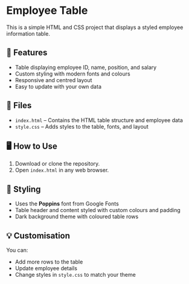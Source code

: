 # Employee Table

This is a simple HTML and CSS project that displays a styled employee information table.

## 📄 Features

- Table displaying employee ID, name, position, and salary
- Custom styling with modern fonts and colours
- Responsive and centred layout
- Easy to update with your own data

## 📁 Files

- `index.html` – Contains the HTML table structure and employee data
- `style.css` – Adds styles to the table, fonts, and layout

## 🖥️ How to Use

1. Download or clone the repository.
2. Open `index.html` in any web browser.

## 🎨 Styling

- Uses the **Poppins** font from Google Fonts
- Table header and content styled with custom colours and padding
- Dark background theme with coloured table rows

## 💡 Customisation

You can:
- Add more rows to the table
- Update employee details
- Change styles in `style.css` to match your theme
